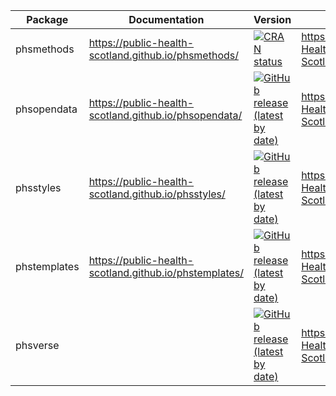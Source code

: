 | Package      	| Documentation                                          	| Version                                                                                                                                                                                   	| Issues                                                      	|
|--------------	|--------------------------------------------------------	|-------------------------------------------------------------------------------------------------------------------------------------------------------------------------------------------	|-------------------------------------------------------------	|
| phsmethods   	| https://public-health-scotland.github.io/phsmethods/   	| [![CRAN status](https://www.r-pkg.org/badges/version/phsmethods)](https://CRAN.R-project.org/package=phsmethods)                                                                          	| https://github.com/Public-Health-Scotland/phsmethods/issues 	|
| phsopendata  	| https://public-health-scotland.github.io/phsopendata/  	| [![GitHub release (latest by date)](https://img.shields.io/github/v/release/Public-Health-Scotland/phsopendata)](https://github.com/Public-Health-Scotland/phsopendata/releases/latest)    	| https://github.com/Public-Health-Scotland/phsopendata/issues 	|
| phsstyles    	| https://public-health-scotland.github.io/phsstyles/    	| [![GitHub release (latest by date)](https://img.shields.io/github/v/release/Public-Health-Scotland/phsstyles)](https://github.com/Public-Health-Scotland/phsstyles/releases/latest)       	| https://github.com/Public-Health-Scotland/phsstyles/issues 	|
| phstemplates 	| https://public-health-scotland.github.io/phstemplates/ 	| [![GitHub release (latest by date)](https://img.shields.io/github/v/release/Public-Health-Scotland/phstemplates)](https://github.com/Public-Health-Scotland/phstemplates/releases/latest) 	| https://github.com/Public-Health-Scotland/phstemplates/issues 	|
| phsverse     	|                                                        	| [![GitHub release (latest by date)](https://img.shields.io/github/v/release/Public-Health-Scotland/phsverse)](https://github.com/Public-Health-Scotland/phsverse/releases/latest)          	| https://github.com/Public-Health-Scotland/phsverse/issues 	|

